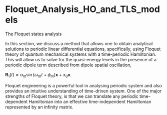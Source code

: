 # Floquet_Analysis_HO_and_TLS_models
The Floquet states analysis

In this section, we discuss a method that allows one to obtain analytical solutions to periodic linear differential equations, specifically, using Floquet theory of quantum mechanical systems with a time-periodic Hamiltonian. This will allow us to solve for the quasi-energy levels in the presence of a periodic dipole term described from dipole spatial oscillation, 


$\mathbf{R}_1(t) = \alpha_m\sin(\omega_m t+\phi_m)\mathbf{x}+x_0\mathbf{x}$.

Floquet engineering is a powerful tool in analysing periodic system and also provides an intuitive understanding of time-driven system. One of the major strengths of Floquet theory, is that we can translate any periodic time-dependent Hamiltonian into an effective time-independent Hamiltonian represented by an infinity matrix. 
